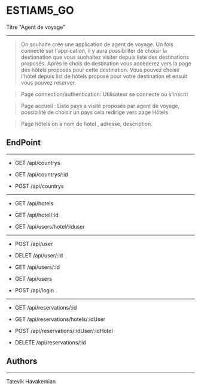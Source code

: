 # ESTIAM5_GO

Titre "Agent de voyage"
***

>On souhaite crée une application de agent de voyage.
>Un fois connecté sur l'application, il y aura possibiliter de choisir la destionation que vous suohaitez visiter depuis liste des destinations proposés.
>Après le chois de destination vous accèderez vers la page des hôtels proposés pour cette destination. 
>Vous pouvez choisir l'hôtel depuis list de hôtels proposé pour votre destination et ensuit vous pouvez reserver.


>Page connection/authentication: Utilisateur se connecte ou s'inscrit 

>Page accueil : Liste pays a visité proposés par agent de voyage, possibilité de choisir un pays cela redirige vers page Hôtels
 
>Page hôtels on a  nom de hôtel , adresse, description.




## EndPoint 
***


* GET /api/countrys

* GET /api/countrys/:id

* POST /api/countrys

---

* GET /api/hotels

* GET /api/hotel/:id

* GET /api/users/hotel/:iduser

---

* POST /api/user

* DELET /api/user/:id

* GET /api/users/:id

* GET /api/users

* POST /api/login

---

* GET /api/reservations/:id

* GET /api/reservations/hotels/:idUser

* POST /api/reservations/:idUser/:idHotel

* DELETE /api/reservations/:id


## Authors
***
Tatevik Havakemian
